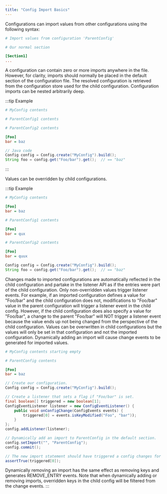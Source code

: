 ```yaml
---
title: "Config Import Basics"
---
```


Configurations can import values from other configurations using the following syntax:

```ini
# Import values from configuration 'ParentConfig'

# Our normal section

[Section1]
...
```

A configuration can contain zero or more imports anywhere in the file.
However, for clarity, imports should normally be placed in the default section of the configuration file.
The resolved configuration is retrieved from the configuration store used for the child configuration.
Configuration imports can be nested arbitrarily deep.

:::tip Example
```ini
# MyConfig contents
```
```ini
# ParentConfig1 contents
```
```ini
# ParentConfig2 contents

[Foo]
bar = baz
```

```java
// Java code
Config config = Config.create("MyConfig").build();
String foo = config.get("Foo/bar").get();  // == "baz"
```
:::

Values can be overridden by child configurations.

:::tip Example
```ini
# MyConfig contents

[Foo]
bar = baz
```

```ini
# ParentConfig1 contents

[Foo]
bar = qux
```

```ini
# ParentConfig2 contents

[Foo]
bar = quux
```

```java
Config config = Config.create("MyConfig").build();
String foo = config.get("Foo/bar").get();  // == "baz"
```

Changes made to imported configurations are automatically reflected in the child configuration and
partake in the listener API as if the entries were part of the child configuration.
Only non-overridden values trigger listener events.  For example, if an imported configuration
defines a value for "Foo/bar" and the child configuration does not, modifications to
"Foo/bar" value in the parent configuration will trigger a listener event in the child config.
However, if the child configuration does also specify a value for "Foo/bar", a change to the parent
"Foo/bar" will NOT trigger a listener event because the value ends up not being changed from
the perspective of the child configuration.
Values can be overwritten in child configurations but the values will only be set in that configuration
and not the imported configuration.
Dynamically adding an import will cause change events to be generated for imported values.

```ini
# MyConfig contents starting empty
```

```ini
# ParentConfig contents

[Foo]
bar = baz
```

```java
// Create our configuration.
Config config = Config.create("MyConfig").build();

// Create a listener that sets a flag if "Foo/bar" is set.
final boolean[] triggered = new boolean[1];
ConfigEventListener listener = new ConfigEventListener() {
    public void onConfigChange(ConfigEvents events) {
        triggered[0] = events.isKeyModified("Foo", "bar"));
    }
};
config.addListener(listener);

// Dynamically add an import to ParentConfig in the default section.
config.setImport("", "ParentConfig");
config.commit();

// The new import statement should have triggered a config changes for imported values.
assertTrue(triggered[0]);
```

Dynamically removing an import has the same effect as removing keys and generates REMOVE_ENTRY events.
Note that when dynamically adding or removing imports, overridden keys in the child config will be filtered
from the change events.
:::
